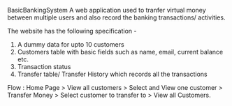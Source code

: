 BasicBankingSystem 
 A web application used to tranfer virtual money between multiple users and also record the banking transactions/ activities.

The website has the following specification -

  1. A dummy data for upto 10 customers
  2. Customers table with basic fields such as name, email, current balance etc.
  3. Transaction status
  4. Transfer table/ Transfer History which records all the transactions

Flow : Home Page > View all customers > Select and View one customer > Transfer Money > Select customer to transfer to > View all Customers.

